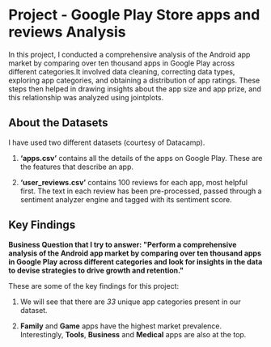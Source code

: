 # Project - Google Play Store apps and reviews Analysis

In this project, I conducted a comprehensive analysis of the Android app market by comparing over ten thousand apps in Google Play across different categories.It involved data cleaning, correcting data types, exploring app categories, and obtaining a distribution of app ratings. These steps then helped in drawing insights about the app size and app prize, and this relationship was analyzed using jointplots.

## About the Datasets

I have used two different datasets (courtesy of Datacamp).

1. **‘apps.csv’** contains all the details of the apps on Google Play. These are the features that describe an app.

2. **‘user_reviews.csv’** contains 100 reviews for each app, most helpful first. The text in each review has been pre-processed, passed through a sentiment analyzer engine and tagged with its sentiment score. 

## Key Findings

**Business Question that I try to answer: "Perform a comprehensive analysis of the Android app market by comparing over ten thousand apps in Google Play across different categories and look for insights in the data to devise strategies to drive growth and retention."**

These are some of the key findings for this project:
1. We will see that there are *33* unique app categories present in our dataset.

2. **Family** and **Game** apps have the highest market prevalence. Interestingly, **Tools**, **Business** and **Medical** apps are also at the top.
